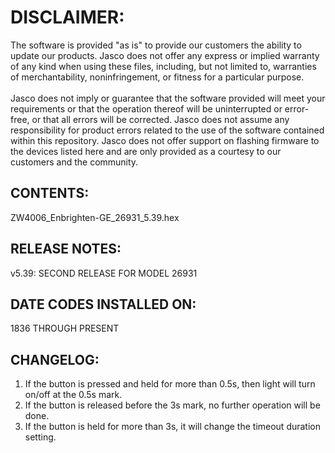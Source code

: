 # DISCLAIMER:
The software is provided "as is" to provide our customers the ability to update our products. Jasco does not offer any express or implied warranty of any kind when using these files, including, but not limited to, warranties of merchantability, noninfringement, or fitness for a particular purpose.<br>
<br>
Jasco does not imply or guarantee that the software provided will meet your requirements or that the operation thereof will be uninterrupted or error-free, or that all errors will be corrected. Jasco does not assume any responsibility for product errors related to the use of the software contained within this repository. Jasco does not offer support on flashing firmware to the devices listed here and are only provided as a courtesy to our customers and the community.

## CONTENTS:
ZW4006_Enbrighten-GE_26931_5.39.hex

## RELEASE NOTES:
v5.39: SECOND RELEASE FOR MODEL 26931

## DATE CODES INSTALLED ON:
1836 THROUGH PRESENT

## CHANGELOG:
1. If the button is pressed and held for more than 0.5s, then light will turn on/off at the 0.5s mark.<br>
2. If the button is released before the 3s mark, no further operation will be done.<br>
3. If the button is held for more than 3s, it will change the timeout duration setting.